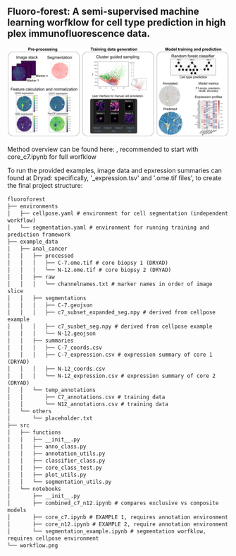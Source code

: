 ## Fluoro-forest: A semi-supervised machine learning worfklow for cell type prediction in high plex immunofluorescence data.


<div align="center">
  <img src="workflow.png" alt = "fluoroforest workflow" width="800">
</div>

Method overview can be found here:  , recommended to start with core_c7.ipynb for full worfklow

To run the provided examples, image data and epxression summaries can found at Dryad: 
specifically, '_expression.tsv' and '.ome.tif files', to create the final project structure:

```
fluoroforest
├── environments
│   ├── cellpose.yaml # environment for cell segmentation (independent workflow)
│   └── segmentation.yaml # environment for running training and prediction framework
├── example_data
│   ├── anal_cancer
│   │   ├── processed
│   │   │   ├── C-7.ome.tif # core biopsy 1 (DRYAD)
│   │   │   └── N-12.ome.tif # core biopsy 2 (DRYAD)
│   │   ├── raw
│   │   │   └── channelnames.txt # marker names in order of image slice
│   │   ├── segmentations
│   │   │   ├── C-7.geojson
│   │   │   ├── c7_subset_expanded_seg.npy # derived from cellpose example
│   │   │   ├── c7_susbet_seg.npy # derived from cellpose example
│   │   │   └── N-12.geojson
│   │   ├── summaries
│   │   │   ├── C-7_coords.csv
│   │   │   ├── C-7_expression.csv # expression summary of core 1 (DRYAD)
│   │   │   ├── N-12_coords.csv
│   │   │   └── N-12_expression.csv # expression summary of core 2 (DRYAD)
│   │   └── temp_annotations
│   │       ├── C7_annotations.csv # training data
│   │       └── N12_annotations.csv # training data
│   └── others
│       └── placeholder.txt
├── src
│   ├── functions
│   │   ├── __init__.py
│   │   ├── anno_class.py
│   │   ├── annotation_utils.py
│   │   ├── classifier_class.py
│   │   ├── core_class_test.py
│   │   ├── plot_utils.py
│   │   └── segmentation_utils.py
│   └── notebooks
│       ├── __init__.py
│       ├── combined_c7_n12.ipynb # compares exclusive vs composite models
│       ├── core_c7.ipynb # EXAMPLE 1, requires annotation environment
│       ├── core_n12.ipynb # EXAMPLE 2, require annotation environment
│       └── segmentation_example.ipynb # segmentation worfklow, requires cellpose environment
└── workflow.png
```

